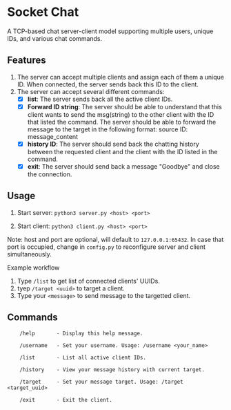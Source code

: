 # Socket Chat

A TCP-based chat server-client model supporting multiple users, unique IDs, and various chat commands.

## Features

1. The server can accept multiple clients and assign each of them a unique ID. When connected, the
   server sends back this ID to the client.
2. The server can accept several different commands:
   - [x] **list**: The server sends back all the active client IDs.
   - [x] **Forward ID string**: The server should be able to understand that this client wants to send
         the msg(string) to the other client with the ID that listed the command. The server should
         be able to forward the message to the target in the following format: source ID:
         message_content
   - [x] **history ID**: The server should send back the chatting history between the requested client
         and the client with the ID listed in the command.
   - [x] **exit**: The server should send back a message "Goodbye" and close the connection.

## Usage

1. Start server:
   `python3 server.py <host> <port>`

2. Start client:
   `python3 client.py <host> <port>`

 Note: host and port are optional, will default to `127.0.0.1:65432`. In case that port is occupied, change in `config.py` to reconfigure server and client simultaneously.

 Example workflow

 1. Type `/list` to get list of connected clients' UUIDs.
 2. tyep `/target <uuid>` to target a client.
 3. Type your `<message>` to send message to the targetted client.

## Commands
        /help       - Display this help message.

        /username   - Set your username. Usage: /username <your_name>

        /list       - List all active client IDs.

        /history    - View your message history with current target.

        /target     - Set your message target. Usage: /target <target_uuid>

        /exit       - Exit the client.
